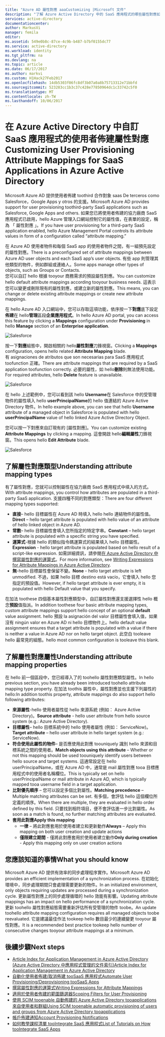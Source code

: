 ```yaml
---
title: "Azure AD 屬性對應 aaaCustomizing |Microsoft 文件"
description: "了解 Azure Active Directory 中的 SaaS 應用程式的哪些屬性對應如何修改它們 tooaddress 業務需要。"
services: active-directory
documentationcenter: 
author: MarkusVi
manager: femila
editor: 
ms.assetid: 549e0b8c-87ce-4c9b-b487-b7bf0155dc77
ms.service: active-directory
ms.workload: identity
ms.tgt_pltfrm: na
ms.devlang: na
ms.topic: article
ms.date: 06/17/2017
ms.author: markvi
ms.custom: H1Hack27Feb2017
ms.openlocfilehash: 14db5303f06fc8df3b07a0a8b75713312e71bbfd
ms.sourcegitcommit: 523283cc1b3c37c428e77850964dc1c33742c5f0
ms.translationtype: MT
ms.contentlocale: zh-TW
ms.lasthandoff: 10/06/2017
---
```

# <a name="customizing-user-provisioning-attribute-mappings-for-saas-applications-in-azure-active-directory"></a><span data-ttu-id="63154-103">在 Azure Active Directory 中自訂 SaaS 應用程式的使用者佈建屬性對應</span><span class="sxs-lookup"><span data-stu-id="63154-103">Customizing User Provisioning Attribute Mappings for SaaS Applications in Azure Active Directory</span></span>
<span data-ttu-id="63154-104">Microsoft Azure AD 提供使用者佈建 toothird 合作對象 saas De terceros como Salesforce，Google Apps y otros 的支援。</span><span class="sxs-lookup"><span data-stu-id="63154-104">Microsoft Azure AD provides support for user provisioning toothird-party SaaS applications such as Salesforce, Google Apps and others.</span></span> <span data-ttu-id="63154-105">如果您已將使用者佈建的協力廠商 SaaS 應用程式已啟用，hello Azure 管理入口網站控制它的屬性值，在表單的設定，稱為 「 屬性對應 」。</span><span class="sxs-lookup"><span data-stu-id="63154-105">If you have user provisioning for a third-party SaaS application enabled, hello Azure Management Portal controls its attribute values in form of a configuration called “attribute mapping.”</span></span>

<span data-ttu-id="63154-106">在 Azure AD 使用者物件和每個 SaaS app 的使用者物件之間，有一組預先設定的屬性對應。</span><span class="sxs-lookup"><span data-stu-id="63154-106">There is a preconfigured set of attribute mappings between Azure AD user objects and each SaaS app’s user objects.</span></span> <span data-ttu-id="63154-107">有些 app 則管理其他類型的物件，例如群組或連絡人。</span><span class="sxs-lookup"><span data-stu-id="63154-107">Some apps manage other types of objects, such as Groups or Contacts.</span></span> <br> 
 <span data-ttu-id="63154-108">您可以自訂 hello 根據 tooyour 商務需求的預設屬性對應。</span><span class="sxs-lookup"><span data-stu-id="63154-108">You can customize hello default attribute mappings according tooyour business needs.</span></span> <span data-ttu-id="63154-109">這表示您可以變更或刪除現有的屬性對應，或建立新的屬性對應。</span><span class="sxs-lookup"><span data-stu-id="63154-109">This means, you can change or delete existing attribute mappings or create new attribute mappings.</span></span>

<span data-ttu-id="63154-110">在 hello Azure AD 入口網站中，您可以存取這項功能，依序按一下**對應**底下設定**佈建**在 hello**管理**區段**企業應用程式**。</span><span class="sxs-lookup"><span data-stu-id="63154-110">In hello Azure AD portal, you can access this feature by clicking a **Mappings** configuration under **Provisioning** in hello **Manage** section of an **Enterprise application**.</span></span>


![Salesforce][5] 

<span data-ttu-id="63154-112">按一下**對應**組態中，開啟相關的 hello**屬性對應**刀鋒視窗。</span><span class="sxs-lookup"><span data-stu-id="63154-112">Clicking a **Mappings** configuration, opens hello related **Attribute Mapping** blade.</span></span>  
<span data-ttu-id="63154-113">有 asignaciones de atributos que son necesarias para SaaS 應用程式 toofunction 正確。</span><span class="sxs-lookup"><span data-stu-id="63154-113">There are attribute mappings that are required by a SaaS application toofunction correctly.</span></span> <span data-ttu-id="63154-114">必要的屬性，如 hello**刪除**則無法使用功能。</span><span class="sxs-lookup"><span data-stu-id="63154-114">For required attributes, hello **Delete** feature is unavailable.</span></span>


![Salesforce][6]  

<span data-ttu-id="63154-116">在 hello 上述範例中，您可以看到該 hello **Username**在 Salesforce 中的受管理物件的屬性填入 hello **userPrincipalName**的 hello 值連結的 Azure Active Directory 物件。</span><span class="sxs-lookup"><span data-stu-id="63154-116">In hello example above, you can see that hello **Username** attribute of a managed object in Salesforce is populated with hello **userPrincipalName** value of hello linked Azure Active Directory Object.</span></span>

<span data-ttu-id="63154-117">您可以按一下對應來自訂現有的 [屬性對應]。</span><span class="sxs-lookup"><span data-stu-id="63154-117">You can customize existing **Attribute Mappings** by clicking a mapping.</span></span> <span data-ttu-id="63154-118">這會開啟 hello**編輯屬性**刀鋒視窗。</span><span class="sxs-lookup"><span data-stu-id="63154-118">This opens hello **Edit Attribute** blade.</span></span>

![Salesforce][7]  


  

## <a name="understanding-attribute-mapping-types"></a><span data-ttu-id="63154-120">了解屬性對應類型</span><span class="sxs-lookup"><span data-stu-id="63154-120">Understanding attribute mapping types</span></span>
<span data-ttu-id="63154-121">有了屬性對應，您就可以控制屬性在協力廠商 SaaS 應用程式中填入的方式。</span><span class="sxs-lookup"><span data-stu-id="63154-121">With attribute mappings, you control how attributes are populated in a third-party SaaS application.</span></span> <span data-ttu-id="63154-122">支援四種不同的對應類型：</span><span class="sxs-lookup"><span data-stu-id="63154-122">There are four different mapping types supported:</span></span>

* <span data-ttu-id="63154-123">**直接**– hello 目標屬性在 Azure AD 時填入 hello hello 連結物件的屬性值。</span><span class="sxs-lookup"><span data-stu-id="63154-123">**Direct** – hello target attribute is populated with hello value of an attribute of hello linked object in Azure AD.</span></span>
* <span data-ttu-id="63154-124">**常數**– hello 目標屬性會填入您所指定的特定字串。</span><span class="sxs-lookup"><span data-stu-id="63154-124">**Constant** – hello target attribute is populated with a specific string you have specified.</span></span>
* <span data-ttu-id="63154-125">**運算式**-根據 hello 的類似指令碼運算式的結果填入 hello 目標屬性。</span><span class="sxs-lookup"><span data-stu-id="63154-125">**Expression** - hello target attribute is populated based on hello result of a script-like expression.</span></span> 
  <span data-ttu-id="63154-126">如需詳細資訊，請參閱[在 Azure Active Directory 中撰寫屬性對應的運算式](active-directory-saas-writing-expressions-for-attribute-mappings.md)。</span><span class="sxs-lookup"><span data-stu-id="63154-126">For more information, see [Writing Expressions for Attribute Mappings in Azure Active Directory](active-directory-saas-writing-expressions-for-attribute-mappings.md).</span></span>
* <span data-ttu-id="63154-127">**無**-hello 目標屬性會保留不變。</span><span class="sxs-lookup"><span data-stu-id="63154-127">**None** - hello target attribute is left unmodified.</span></span> <span data-ttu-id="63154-128">不過，如果 hello 目標 destino está vacío，它會填入 hello 您指定的預設值。</span><span class="sxs-lookup"><span data-stu-id="63154-128">However, if hello target attribute is ever empty, it is populated with hello Default value that you specify.</span></span>

<span data-ttu-id="63154-129">在加法 toothese 四個基本屬性對應類型中，自訂屬性對應還支援選擇性 hello 概念**預設**值指派。</span><span class="sxs-lookup"><span data-stu-id="63154-129">In addition toothese four basic attribute mapping types, custom attribute mappings support hello concept of an optional **default** value assignment.</span></span> <span data-ttu-id="63154-130">hello 預設 la asignación del valor 目標屬性會填入值，如果沒有 ningún valor en Azure AD ni hello 目標物件上。</span><span class="sxs-lookup"><span data-stu-id="63154-130">hello default value assignment ensures that a target attribute is populated with a value if there is neither a value in Azure AD nor on hello target object.</span></span> <span data-ttu-id="63154-131">此空白 tooleave hello 最常見的組態。</span><span class="sxs-lookup"><span data-stu-id="63154-131">hello most common configuration is tooleave this blank.</span></span>


## <a name="understanding-attribute-mapping-properties"></a><span data-ttu-id="63154-132">了解屬性對應屬性</span><span class="sxs-lookup"><span data-stu-id="63154-132">Understanding attribute mapping properties</span></span>

<span data-ttu-id="63154-133">在 hello 前一個區段中，您已經導入了的 toohello 屬性對應類型屬性。</span><span class="sxs-lookup"><span data-stu-id="63154-133">In hello previous section, you have already been introduced toohello attribute mapping type property.</span></span>
<span data-ttu-id="63154-134">在加法 toothis 屬性中，屬性對應並也支援下列屬性的 hello:</span><span class="sxs-lookup"><span data-stu-id="63154-134">In addition toothis property, attribute mappings do also support hello following attributes:</span></span>

- <span data-ttu-id="63154-135">**來源屬性**-hello 使用者屬性從 hello 來源系統 (例如： Azure Active Directory)。</span><span class="sxs-lookup"><span data-stu-id="63154-135">**Source attribute** - hello user attribute from hello source system (e.g.: Azure Active Directory).</span></span>
- <span data-ttu-id="63154-136">**目標屬性**– hello 目標系統中的 hello 使用者屬性 (例如： ServiceNow)。</span><span class="sxs-lookup"><span data-stu-id="63154-136">**Target attribute** – hello user attribute in hello target system (e.g.: ServiceNow).</span></span>
- <span data-ttu-id="63154-137">**符合使用此屬性的物件**– 是否應使用此對應 toouniquely 識別 hello 來源和目標系統之間的使用者。</span><span class="sxs-lookup"><span data-stu-id="63154-137">**Match objects using this attribute** – Whether or not this mapping should be used toouniquely identify users between hello source and target systems.</span></span> <span data-ttu-id="63154-138">這通常設定在 hello userPrincipalName，或在 Azure AD 中，通常是 mail 屬性對應 tooa 目標應用程式中的使用者名稱欄位。</span><span class="sxs-lookup"><span data-stu-id="63154-138">This is typically set on hello userPrincipalName or mail attribute in Azure AD, which is typically mapped tooa username field in a target application.</span></span>
- <span data-ttu-id="63154-139">**比對優先順序** – 您可以設定多個比對屬性。</span><span class="sxs-lookup"><span data-stu-id="63154-139">**Matching precedence** – Multiple matching attributes can be set.</span></span> <span data-ttu-id="63154-140">有多個，會評估 hello 這個欄位所定義的順序。</span><span class="sxs-lookup"><span data-stu-id="63154-140">When there are multiple, they are evaluated in hello order defined by this field.</span></span> <span data-ttu-id="63154-141">只要找到相符項目，便不會評估進一步比對屬性。</span><span class="sxs-lookup"><span data-stu-id="63154-141">As soon as a match is found, no further matching attributes are evaluated.</span></span>
- <span data-ttu-id="63154-142">**套用此對應**</span><span class="sxs-lookup"><span data-stu-id="63154-142">**Apply this mapping**</span></span>
    - <span data-ttu-id="63154-143">**一律** – 將此對應套用於使用者建立和更新動作</span><span class="sxs-lookup"><span data-stu-id="63154-143">**Always** – Apply this mapping on both user creation and update actions</span></span>
    - <span data-ttu-id="63154-144">**僅限建立期間** - 僅將此對應套用於使用者建立動作</span><span class="sxs-lookup"><span data-stu-id="63154-144">**Only during creation** - Apply this mapping only on user creation actions</span></span>


## <a name="what-you-should-know"></a><span data-ttu-id="63154-145">您應該知道的事情</span><span class="sxs-lookup"><span data-stu-id="63154-145">What you should know</span></span>

<span data-ttu-id="63154-146">Microsoft Azure AD 提供有效率的同步處理程序實作。</span><span class="sxs-lookup"><span data-stu-id="63154-146">Microsoft Azure AD provides an efficient implementation of a synchronization process.</span></span> <span data-ttu-id="63154-147">在初始化環境中，同步處理期間只會處理需要更新的物件。</span><span class="sxs-lookup"><span data-stu-id="63154-147">In an initialized environment, only objects requiring updates are processed during a synchronization cycle.</span></span> <span data-ttu-id="63154-148">更新屬性對應上的同步處理循環的 hello 效能有影響。</span><span class="sxs-lookup"><span data-stu-id="63154-148">Updating attribute mappings has an impact on hello performance of a synchronization cycle.</span></span> <span data-ttu-id="63154-149">更新 toohello 屬性對應組態需要重新評估所有受管理的物件 toobe。</span><span class="sxs-lookup"><span data-stu-id="63154-149">An update toohello attribute mapping configuration requires all managed objects toobe reevaluated.</span></span> <span data-ttu-id="63154-150">它是建議最佳作法 tookeep hello 數目最少的連續變更 tooyour 屬性對應。</span><span class="sxs-lookup"><span data-stu-id="63154-150">It is a recommended best practice tookeep hello number of consecutive changes tooyour attribute mappings at a minimum.</span></span>

## <a name="next-steps"></a><span data-ttu-id="63154-151">後續步驟</span><span class="sxs-lookup"><span data-stu-id="63154-151">Next steps</span></span>

* [<span data-ttu-id="63154-152">Article Index for Application Management in Azure Active Directory (Azure Active Directory 中應用程式管理的文件索引)</span><span class="sxs-lookup"><span data-stu-id="63154-152">Article Index for Application Management in Azure Active Directory</span></span>](active-directory-apps-index.md)
* [<span data-ttu-id="63154-153">自動化使用者佈建/取消佈建 tooSaaS 應用程式</span><span class="sxs-lookup"><span data-stu-id="63154-153">Automate User Provisioning/Deprovisioning tooSaaS Apps</span></span>](active-directory-saas-app-provisioning.md)
* [<span data-ttu-id="63154-154">撰寫屬性對應的運算式</span><span class="sxs-lookup"><span data-stu-id="63154-154">Writing Expressions for Attribute Mappings</span></span>](active-directory-saas-writing-expressions-for-attribute-mappings.md)
* [<span data-ttu-id="63154-155">適用於使用者佈建的範圍篩選器</span><span class="sxs-lookup"><span data-stu-id="63154-155">Scoping Filters for User Provisioning</span></span>](active-directory-saas-scoping-filters.md)
* [<span data-ttu-id="63154-156">使用 SCIM tooenable 自動佈建的 Azure Active Directory tooapplications 來自使用者和群組</span><span class="sxs-lookup"><span data-stu-id="63154-156">Using SCIM tooenable automatic provisioning of users and groups from Azure Active Directory tooapplications</span></span>](active-directory-scim-provisioning.md)
* [<span data-ttu-id="63154-157">帳戶佈建通知</span><span class="sxs-lookup"><span data-stu-id="63154-157">Account Provisioning Notifications</span></span>](active-directory-saas-account-provisioning-notifications.md)
* [<span data-ttu-id="63154-158">如何教學課程清單 tooIntegrate SaaS 應用程式</span><span class="sxs-lookup"><span data-stu-id="63154-158">List of Tutorials on How tooIntegrate SaaS Apps</span></span>](active-directory-saas-tutorial-list.md)

<!--Image references-->
[1]: ./media/active-directory-saas-customizing-attribute-mappings/ic765497.png
[2]: ./media/active-directory-saas-customizing-attribute-mappings/ic775419.png
[3]: ./media/active-directory-saas-customizing-attribute-mappings/ic775420.png
[4]: ./media/active-directory-saas-customizing-attribute-mappings/ic775421.png
[5]: ./media/active-directory-saas-customizing-attribute-mappings/21.png
[6]: ./media/active-directory-saas-customizing-attribute-mappings/22.png
[7]: ./media/active-directory-saas-customizing-attribute-mappings/23.png

